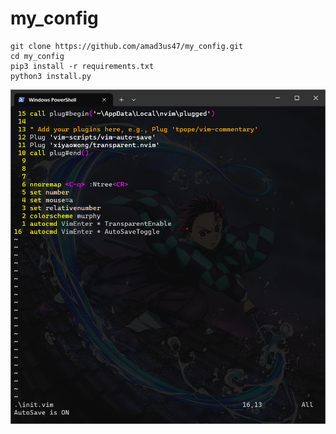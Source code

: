 # my_config


    git clone https://github.com/amad3us47/my_config.git
    cd my_config
    pip3 install -r requirements.txt
    python3 install.py


![sample](img.png)


